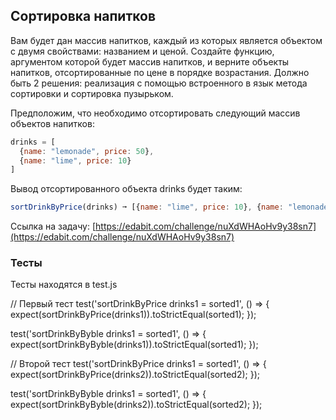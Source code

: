 ## Сортировка напитков

Вам будет дан массив напитков, каждый из которых является объектом с двумя свойствами: названием и ценой. Создайте функцию, аргументом которой будет массив напитков, и верните объекты напитков, отсортированные по цене в порядке возрастания. Должно быть 2 решения: реализация с помощью встроенного в язык метода сортировки и сортировка пузырьком.

Предположим, что необходимо отсортировать следующий массив объектов напитков:

```javascript
drinks = [
  {name: "lemonade", price: 50},
  {name: "lime", price: 10}
]
```

Вывод отсортированного объекта drinks будет таким:

```javascript
sortDrinkByPrice(drinks) ➞ [{name: "lime", price: 10}, {name: "lemonade", price: 50}]
```

Ссылка на задачу: [https://edabit.com/challenge/nuXdWHAoHv9y38sn7](https://edabit.com/challenge/nuXdWHAoHv9y38sn7)



### Тесты

Тесты находятся в test.js

// Первый тест
test('sortDrinkByPrice drinks1 = sorted1', () => {
    expect(sortDrinkByPrice(drinks1)).toStrictEqual(sorted1);
});

test('sortDrinkByByble drinks1 = sorted1', () => {
    expect(sortDrinkByByble(drinks1)).toStrictEqual(sorted1);
});


// Второй тест
test('sortDrinkByPrice drinks1 = sorted1', () => {
    expect(sortDrinkByPrice(drinks2)).toStrictEqual(sorted2);
});

test('sortDrinkByByble drinks1 = sorted1', () => {
    expect(sortDrinkByByble(drinks2)).toStrictEqual(sorted2);
});
